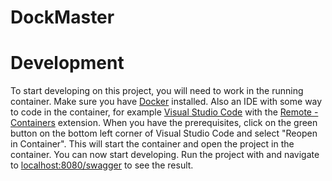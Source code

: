 # DockMaster



# Development
To start developing on this project, you will need to work in the running container. Make sure you have [Docker](https://www.docker.com/products/docker-desktop/) installed. Also an IDE with some way to code in the container, for example [Visual Studio Code](https://code.visualstudio.com/) with the [Remote - Containers](https://marketplace.visualstudio.com/items?itemName=ms-vscode-remote.remote-containers) extension.
When you have the prerequisites, click on the green button on the bottom left corner of Visual Studio Code and select "Reopen in Container". This will start the container and open the project in the container. You can now start developing.
Run the project with and navigate to [localhost:8080/swagger](http://localhost:8080/swagger) to see the result.